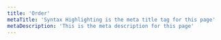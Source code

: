 ```yaml
---
title: 'Order'
metaTitle: 'Syntax Highlighting is the meta title tag for this page'
metaDescription: 'This is the meta description for this page'
---
```

